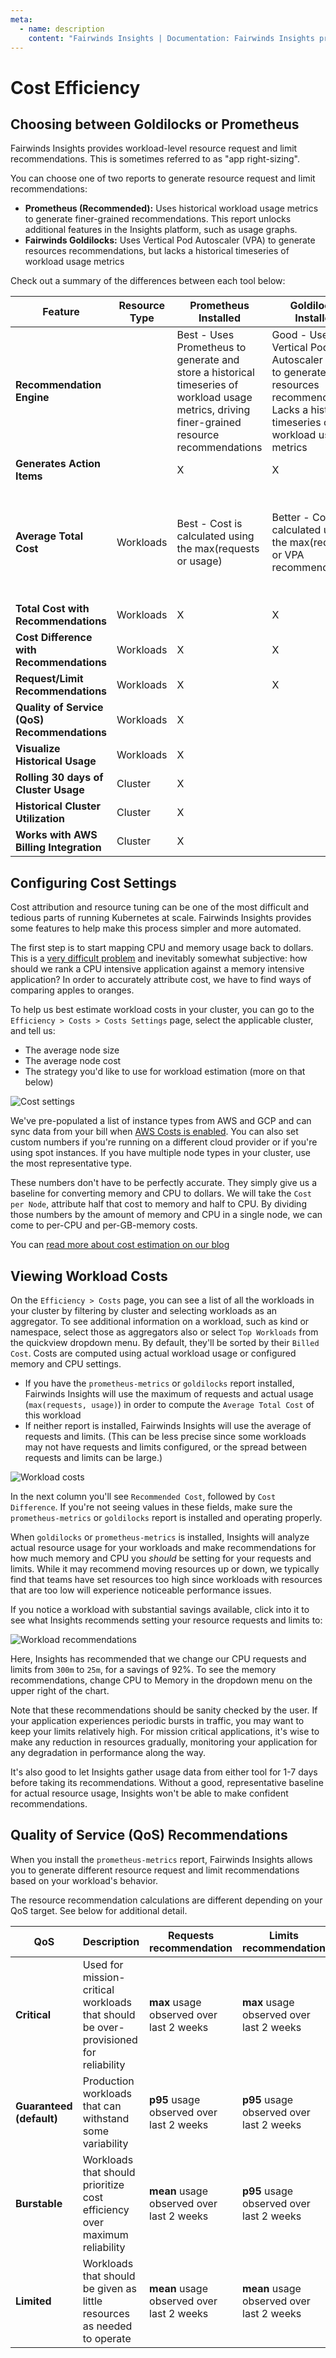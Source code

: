 ```yaml
---
meta:
  - name: description
    content: "Fairwinds Insights | Documentation: Fairwinds Insights provides cost attribution and resource tuning"
---
```

# Cost Efficiency

## Choosing between Goldilocks or Prometheus
Fairwinds Insights provides workload-level resource request and limit recommendations. This is sometimes referred to as "app right-sizing".

You can choose one of two reports to generate resource request and limit recommendations:
- **Prometheus (Recommended):** Uses historical workload usage metrics to generate finer-grained recommendations. This report unlocks additional features in the Insights platform, such as usage graphs.
- **Fairwinds Goldilocks:** Uses Vertical Pod Autoscaler (VPA) to generate resources recommendations, but lacks a historical timeseries of workload usage metrics

Check out a summary of the differences between each tool below:

| Feature                                      | Resource Type | **Prometheus Installed**                                                                                                                             | **Goldilocks Installed**                                                                                                                                | **None Installed**                                                     |
| -------------------------------------------- | ------------- | ---------------------------------------------------------------------------------------------------------------------------------------------------- | ------------------------------------------------------------------------------------------------------------------------------------------------------- | ---------------------------------------------------------------------- |
| **Recommendation Engine**                    |               | Best - Uses Prometheus to generate and store a historical timeseries of workload usage metrics, driving finer-grained resource recommendations | Good - Uses Vertical Pod Autoscaler (VPA) to generate resources recommendations. Lacks a historical timeseries of workload usage metrics |                                                                        |
| **Generates Action Items**                   |               | X                                                                                                                                                    | X                                                                                                                                                       |                                                                        |
| **Average Total Cost**                       | Workloads     | Best - Cost is calculated using the max(requests or usage)                                                                                          | Better - Cost is calculated using the max(requests or VPA recommendation)                                                                              | Good - Estimates are based on the average of requests and limits |
| **Total Cost with Recommendations**          | Workloads     | X                                                                                                                                                    | X                                                                                                                                                       |                                                                        |
| **Cost Difference with Recommendations**     | Workloads     | X                                                                                                                                                    | X                                                                                                                                                       |                                                                        |
| **Request/Limit Recommendations**            | Workloads     | X                                                                                                                                                    | X                                                                                                                                                       |                                                                        |
| **Quality of Service (QoS) Recommendations** | Workloads     | X                                                                                                                                                    |                                                                                                                                                         |                                                                        |
| **Visualize Historical Usage**               | Workloads     | X                                                                                                                                                    |                                                                                                                                                         |                                                                        |
| **Rolling 30 days of Cluster Usage**         | Cluster       | X                                                                                                                                                    |                                                                                                                                                         |                                                                        |
| **Historical Cluster Utilization**           | Cluster       | X                                                                                                                                                    |                                                                                                                                                         |                                                                        |
| **Works with AWS Billing Integration**       | Cluster       | X                                                                                                                                                    |                                                                                                                                                         |                                                                        |

          


## Configuring Cost Settings
Cost attribution and resource tuning can be one of the most difficult and tedious
parts of running Kubernetes at scale. Fairwinds Insights provides some features to
help make this process simpler and more automated.

The first step is to start mapping CPU and memory usage back to dollars. This is a
[very difficult problem](https://www.fairwinds.com/blog/5-problems-with-kubernetes-cost-estimation-strategies)
and inevitably somewhat subjective: how should we rank a CPU intensive application against
a memory intensive application? In order to accurately attribute cost, we have to find ways of
comparing apples to oranges.

To help us best estimate workload costs in your cluster, you can go to the `Efficiency > Costs > Costs Settings` page, select the applicable cluster, and tell us:
* The average node size
* The average node cost
* The strategy you'd like to use for workload estimation (more on that below)

<img :src="$withBase('/img/costs-settings.png')" alt="Cost settings">

We've pre-populated a list of instance types from AWS and GCP and can sync data from your bill when
[AWS Costs is enabled](/technical-details/reports/aws-costs). You can also set custom numbers
if you're running on a different cloud provider or if you're using spot instances. If you have
multiple node types in your cluster, use the most representative type.

These numbers don't have to be perfectly accurate. They simply give us a baseline for converting
memory and CPU to dollars. We will take the `Cost per Node`, attribute half that
cost to memory and half to CPU. By dividing those numbers by the amount of memory and CPU in
a single node, we can come to per-CPU and per-GB-memory costs.

You can [read more about cost estimation on our blog](https://www.fairwinds.com/blog/5-problems-with-kubernetes-cost-estimation-strategies)

## Viewing Workload Costs

On the `Efficiency > Costs` page, you can see a list of all the workloads in your cluster by filtering by cluster and selecting workloads as an aggregator. To see additional information on a workload, such as kind or namespace, select those as aggregators also or select `Top Workloads` from the quickview dropdown menu. By default, they'll be sorted by their `Billed Cost`. Costs are computed using actual workload usage or configured memory and CPU settings.

- If you have the `prometheus-metrics` or `goldilocks` report installed, Fairwinds Insights will use the maximum of requests and actual usage (`max(requests, usage)`) in order to compute the `Average Total Cost` of this workload
- If neither report is installed, Fairwinds Insights will use the average of requests and limits. (This can be less precise since some workloads may not have requests and limits configured, or the spread between requests and limits can be large.)

<img :src="$withBase('/img/workload-costs.png')" alt="Workload costs">

In the next column you'll see `Recommended Cost`, followed by `Cost Difference`.
If you're not seeing values in these fields, make sure the `prometheus-metrics` or `goldilocks` report is installed and
operating properly.

When `goldilocks` or `prometheus-metrics` is installed, Insights will analyze actual resource usage for your workloads and make recommendations for
how much memory and CPU you _should_ be setting for your requests and limits. While it may recommend
moving resources up or down, we typically find that teams have set resources too high since
workloads with resources that are too low will experience noticeable performance issues.

If you notice a workload with substantial savings available, click into it to see what
Insights recommends setting your resource requests and limits to:

<img :src="$withBase('/img/workload-recommendations.png')" alt="Workload recommendations">

Here, Insights has recommended that we change our CPU requests and limits from `300m` to `25m`, for a savings of 92%. To see the memory recommendations, change CPU to Memory in the dropdown menu on the upper right of the chart.

Note that these recommendations should be sanity checked by the user. If your application experiences
periodic bursts in traffic, you may want to keep your limits relatively high. For mission critical
applications, it's wise to make any reduction in resources gradually, monitoring your application for any degradation
in performance along the way.

It's also good to let Insights gather usage data from either tool for 1-7 days before taking its recommendations.
Without a good, representative baseline for actual resource usage, Insights won't be able to
make confident recommendations.

## Quality of Service (QoS) Recommendations
When you install the `prometheus-metrics` report, Fairwinds Insights allows you to generate different resource request and limit recommendations based on your workload's behavior. 

The resource recommendation calculations are different depending on your QoS target. See below for additional detail.

| **QoS**                  | **Description**                                                                     | **Requests recommendation**                | **Limits recommendation**                 |
|--------------------------|-------------------------------------------------------------------------------------|--------------------------------------------|-------------------------------------------|
| **Critical**             | Used for mission-critical workloads that should be over-provisioned for reliability | **max** usage observed over last 2 weeks   | **max**  usage observed over last 2 weeks |
| **Guaranteed (default)** | Production workloads that can withstand some variability                            | **p95** usage observed over last 2 weeks   | **p95**  usage observed over last 2 weeks |
| **Burstable**            | Workloads that should prioritize cost efficiency over maximum reliability           | **mean** usage observed over last 2 weeks  | **p95**  usage observed over last 2 weeks |
| **Limited**              | Workloads that should be given as little resources as needed to operate             | **mean**  usage observed over last 2 weeks | **mean**  usage observed over last 2 weeks |

